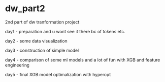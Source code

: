 # dw_part2
2nd part of dw tranformation project

day1 - preparation and u wont see it there bc of tokens etc.

day2 - some data visualization 

day3 - construction of simple model 

day4 - comparison of some ml models and a lot of fun with XGB and feature engineering

day5 - final XGB model optimalization with hyperopt 
